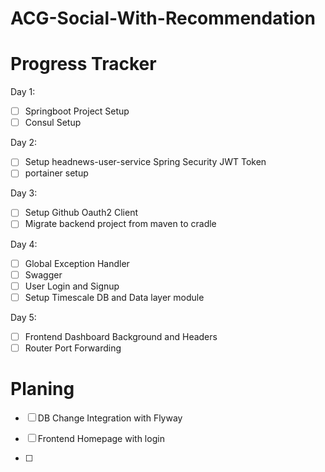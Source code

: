 # ACG-Social-With-Recommendation



# Progress Tracker

Day 1:

- [ ] Springboot Project Setup
- [ ] Consul Setup

Day 2:

- [ ] Setup headnews-user-service Spring Security JWT Token
- [ ] portainer setup

Day 3:

- [ ] Setup Github Oauth2 Client
- [ ] Migrate backend project from maven to cradle

Day 4:

- [ ]  Global Exception Handler
- [ ] Swagger
- [ ] User Login and Signup
- [ ] Setup Timescale DB and Data layer module

Day 5:

- [ ] Frontend Dashboard Background  and Headers
- [ ] Router Port Forwarding

# Planing 

- [ ] DB Change Integration with Flyway

- [ ] Frontend Homepage with login

- [ ] 

  